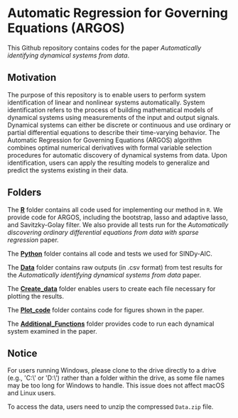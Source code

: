 # Automatic Regression for Governing Equations (ARGOS)

This Github repository contains codes for the paper _Automatically identifying dynamical systems from data_.

## Motivation

The purpose of this repository is to enable users to perform system identification of linear and nonlinear systems automatically.
System identification refers to the process of building mathematical models of dynamical systems using measurements of the input and output signals.
Dynamical systems can either be discrete or continuous and use ordinary or partial differential equations to describe their time-varying behavior.
The Automatic Regression for Governing Equations (ARGOS) algorithm combines optimal numerical derivatives with formal variable selection procedures for automatic discovery of dynamical systems from data.
Upon identification, users can apply the resulting models to generalize and predict the systems existing in their data.

## Folders

The [**R**](https://github.com/kevinegan31/ARGOS/tree/main/R) folder contains all code used for implementing our method in `R`.
We provide code for ARGOS, including the bootstrap, lasso and adaptive lasso, and Savitzky-Golay filter.
We also provide all tests run for the _Automatically discovering ordinary differential equations from data with sparse regression_ paper.

The [**Python**](https://github.com/kevinegan31/ARGOS/tree/main/Python_Code) folder contains all code and tests we used for SINDy-AIC.

The [**Data**](https://github.com/kevinegan31/ARGOS/tree/main/Data) folder contains raw outputs (in .csv format) from test results for the _Automatically identifying dynamical systems from data_ paper.

The [**Create_data**](https://github.com/kevinegan31/ARGOS/tree/main/Create_data) folder enables users to create each file necessary for plotting the results.

The [**Plot_code**](https://github.com/kevinegan31/ARGOS/tree/main/Plot_code) folder contains code for figures shown in the paper.

The [**Additional_Functions**](https://github.com/kevinegan31/ARGOS/tree/main/additional_functions/) folder provides code to run each dynamical system examined in the paper.

## Notice

For users running Windows, please clone to the drive directly to a drive (e.g., 'C:\\' or 'D:\\') rather than a folder within the drive, as some file names may be too long for Windows to handle.
This issue does not affect macOS and Linux users.

To access the data, users need to unzip the compressed `Data.zip` file.
